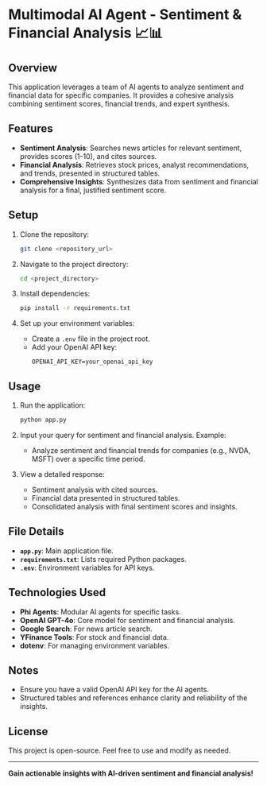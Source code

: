 # Multimodal AI Agent - Sentiment & Financial Analysis 📈📊

## Overview
This application leverages a team of AI agents to analyze sentiment and financial data for specific companies. It provides a cohesive analysis combining sentiment scores, financial trends, and expert synthesis.

## Features
- **Sentiment Analysis**: Searches news articles for relevant sentiment, provides scores (1-10), and cites sources.
- **Financial Analysis**: Retrieves stock prices, analyst recommendations, and trends, presented in structured tables.
- **Comprehensive Insights**: Synthesizes data from sentiment and financial analysis for a final, justified sentiment score.

## Setup
1. Clone the repository:
    ```bash
    git clone <repository_url>
    ```

2. Navigate to the project directory:
    ```bash
    cd <project_directory>
    ```

3. Install dependencies:
    ```bash
    pip install -r requirements.txt
    ```

4. Set up your environment variables:
    - Create a `.env` file in the project root.
    - Add your OpenAI API key:
      ```env
      OPENAI_API_KEY=your_openai_api_key
      ```

## Usage
1. Run the application:
    ```bash
    python app.py
    ```

2. Input your query for sentiment and financial analysis. Example:
    - Analyze sentiment and financial trends for companies (e.g., NVDA, MSFT) over a specific time period.

3. View a detailed response:
    - Sentiment analysis with cited sources.
    - Financial data presented in structured tables.
    - Consolidated analysis with final sentiment scores and insights.

## File Details
- **`app.py`**: Main application file.
- **`requirements.txt`**: Lists required Python packages.
- **`.env`**: Environment variables for API keys.

## Technologies Used
- **Phi Agents**: Modular AI agents for specific tasks.
- **OpenAI GPT-4o**: Core model for sentiment and financial analysis.
- **Google Search**: For news article search.
- **YFinance Tools**: For stock and financial data.
- **dotenv**: For managing environment variables.

## Notes
- Ensure you have a valid OpenAI API key for the AI agents.
- Structured tables and references enhance clarity and reliability of the insights.

## License
This project is open-source. Feel free to use and modify as needed.

---

**Gain actionable insights with AI-driven sentiment and financial analysis!**
